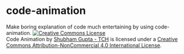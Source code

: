 # code-animation
Make boring explanation of code much entertaining by using code-animation.
<a rel="license" href="http://creativecommons.org/licenses/by-nc/4.0/"><img alt="Creative Commons License" style="border-width:0" src="https://i.creativecommons.org/l/by-nc/4.0/88x31.png" /></a><br /><span xmlns:dct="http://purl.org/dc/terms/" property="dct:title">Code Animation</span> by <a xmlns:cc="http://creativecommons.org/ns#" href="https://www.learningdrop.com" property="cc:attributionName" rel="cc:attributionURL">Shubham Gupta - TCH</a> is licensed under a <a rel="license" href="http://creativecommons.org/licenses/by-nc/4.0/">Creative Commons Attribution-NonCommercial 4.0 International License</a>.
